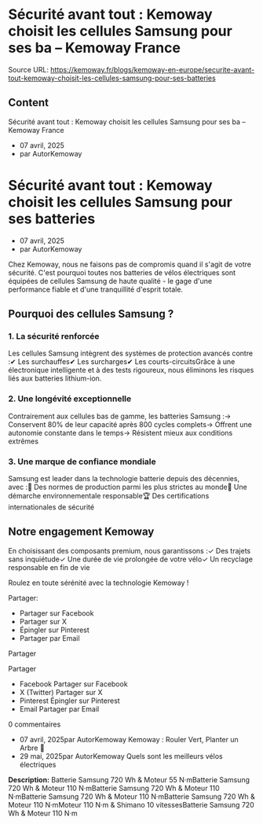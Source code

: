 # Sécurité avant tout : Kemoway choisit les cellules Samsung pour ses ba – Kemoway France

Source URL: https://kemoway.fr/blogs/kemoway-en-europe/securite-avant-tout-kemoway-choisit-les-cellules-samsung-pour-ses-batteries

## Content

Sécurité avant tout : Kemoway choisit les cellules Samsung pour ses ba – Kemoway France

- 07 avril, 2025
- par AutorKemoway

# Sécurité avant tout : Kemoway choisit les cellules Samsung pour ses batteries

- 07 avril, 2025
- par AutorKemoway

Chez Kemoway, nous ne faisons pas de compromis quand il s'agit de votre sécurité. C'est pourquoi toutes nos batteries de vélos électriques sont équipées de cellules Samsung de haute qualité - le gage d'une performance fiable et d'une tranquillité d'esprit totale.

## Pourquoi des cellules Samsung ?

### 1. La sécurité renforcée

Les cellules Samsung intègrent des systèmes de protection avancés contre :✔ Les surchauffes✔ Les surcharges✔ Les courts-circuitsGrâce à une électronique intelligente et à des tests rigoureux, nous éliminons les risques liés aux batteries lithium-ion.

### 2. Une longévité exceptionnelle

Contrairement aux cellules bas de gamme, les batteries Samsung :→ Conservent 80% de leur capacité après 800 cycles complets→ Offrent une autonomie constante dans le temps→ Résistent mieux aux conditions extrêmes

### 3. Une marque de confiance mondiale

Samsung est leader dans la technologie batterie depuis des décennies, avec :🔋 Des normes de production parmi les plus strictes au monde🌱 Une démarche environnementale responsable🏆 Des certifications internationales de sécurité

## Notre engagement Kemoway

En choisissant des composants premium, nous garantissons :✓ Des trajets sans inquiétude✓ Une durée de vie prolongée de votre vélo✓ Un recyclage responsable en fin de vie

Roulez en toute sérénité avec la technologie Kemoway !

Partager:

- Partager sur Facebook
- Partager sur X
- Épingler sur Pinterest
- Partager par Email

Partager

Partager

- Facebook Partager sur Facebook
- X (Twitter) Partager sur X
- Pinterest Épingler sur Pinterest
- Email Partager par Email

0 commentaires

- 07 avril, 2025par AutorKemoway Kemoway : Rouler Vert, Planter un Arbre 🌱
- 29 mai, 2025par AutorKemoway Quels sont les meilleurs vélos électriques


**Description:**
Batterie Samsung 720 Wh & Moteur 55 N·mBatterie Samsung 720 Wh & Moteur 110 N·mBatterie Samsung 720 Wh & Moteur 110 N·mBatterie Samsung 720 Wh & Moteur 110 N·mBatterie Samsung 720 Wh & Moteur 110 N·mMoteur 110 N·m & Shimano 10 vitessesBatterie Samsung 720 Wh & Moteur 110 N·m
